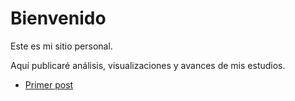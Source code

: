 # Bienvenido

Este es mi sitio personal.

Aquí publicaré análisis, visualizaciones y avances de mis estudios.

- [Primer post](/2024-05-07-primer-post.html)
